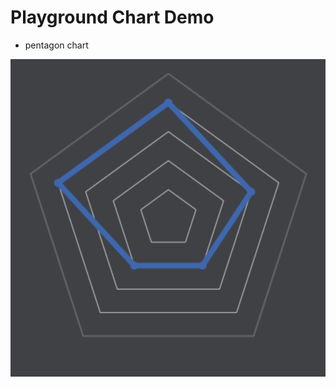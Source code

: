 # Playground Chart Demo

* pentagon chart

![pentagon-chart](https://raw.githubusercontent.com/math-miki/ChartPlayground/master/images/pentagonChart.png)

